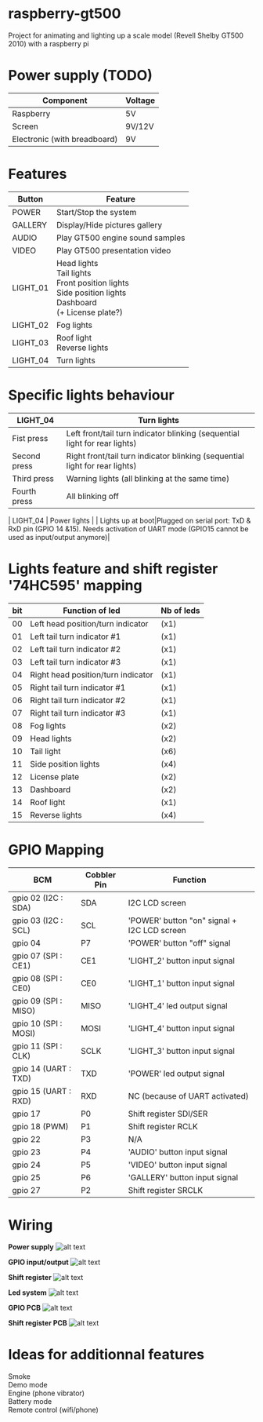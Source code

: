# raspberry-gt500
Project for animating and lighting up a scale model (Revell Shelby GT500 2010) with a raspberry pi

# Power supply (TODO)
| Component | Voltage |
| --------|---------|
| Raspberry | 5V |
| Screen | 9V/12V |
| Electronic (with breadboard) | 9V |


# Features
| Button | Feature |
| --------|---------|
| POWER | Start/Stop the system |
| GALLERY | Display/Hide pictures gallery |
| AUDIO | Play GT500 engine sound samples |
| VIDEO | Play GT500 presentation video |
| LIGHT_01 | Head lights <br> Tail lights <br> Front  position lights <br> Side position lights <br> Dashboard <br> (+ License plate?) |
| LIGHT_02 | Fog lights |
| LIGHT_03 | Roof light <br> Reverse lights |
| LIGHT_04 | Turn lights |


# Specific lights behaviour
| LIGHT_04 | Turn lights |
| --------|---------|
| Fist press | Left front/tail turn indicator blinking (sequential light for rear lights) | 
| Second press | Right front/tail turn indicator blinking (sequential light for rear lights) | 
| Third press | Warning lights (all blinking at the same time) | 
| Fourth press | All blinking off | 

| LIGHT_04 | Power lights |
| Lights up at boot|Plugged on serial port: TxD & RxD pin (GPIO 14 &15). Needs activation of UART mode (GPIO15 cannot be used as input/output anymore)|


# Lights feature and shift register '74HC595' mapping
| bit | Function of led | Nb of leds |
| -------- | --------- | ------- |
| 00 | Left head position/turn indicator | (x1) |
| 01 | Left tail turn indicator #1 | (x1) |
| 02 | Left tail turn indicator #2 | (x1) |
| 03 | Left tail turn indicator #3 | (x1) |
| 04 | Right head position/turn indicator | (x1) |
| 05 | Right tail turn indicator #1 | (x1) |
| 06 | Right tail turn indicator #2 | (x1) |
| 07 | Right tail turn indicator #3 | (x1) |
| 08 | Fog lights | (x2) |
| 09 | Head lights | (x2) |
| 10 | Tail light | (x6) |
| 11 | Side position lights | (x4) |
| 12 | License plate | (x2) |
| 13 | Dashboard    | (x2) |
| 14 | Roof light   | (x1) |
| 15 | Reverse lights | (x4) |

# GPIO Mapping
 BCM | Cobbler Pin | Function |
| --------|---------|-------|
| gpio 02 (I2C : SDA) | SDA | I2C LCD screen |
| gpio 03 (I2C : SCL) | SCL | 'POWER' button "on" signal + I2C LCD screen |
| gpio 04 | P7 | 'POWER' button "off" signal |
| gpio 07 (SPI : CE1) | CE1 | 'LIGHT_2' button input signal |
| gpio 08 (SPI : CE0) | CE0 | 'LIGHT_1' button input signal |
| gpio 09 (SPI : MISO) | MISO | 'LIGHT_4' led output signal |
| gpio 10 (SPI : MOSI) | MOSI | 'LIGHT_4' button input signal |
| gpio 11 (SPI : CLK) | SCLK  | 'LIGHT_3' button input signal |
| gpio 14 (UART : TXD) | TXD | 'POWER' led output signal |
| gpio 15 (UART : RXD) | RXD | NC (because of UART activated) |
| gpio 17 | P0  | Shift register SDI/SER |
| gpio 18 (PWM) | P1 | Shift register RCLK |
| gpio 22 | P3 | N/A |
| gpio 23 | P4 | 'AUDIO' button input signal |
| gpio 24 | P5 | 'VIDEO' button input signal |
| gpio 25 | P6 | 'GALLERY' button input signal |
| gpio 27 | P2 | Shift register SRCLK |


# Wiring

**Power supply**
![alt text](https://github.com/Zico56/raspberry-gt500/blob/master/wiring/Power-supply.png?raw=true)

**GPIO input/output**
![alt text](https://github.com/Zico56/raspberry-gt500/blob/master/wiring/Pi-GPIO.png?raw=true)

**Shift register**
![alt text](https://github.com/Zico56/raspberry-gt500/blob/master/wiring/Shift-register.png?raw=true)

**Led system**
![alt text](https://github.com/Zico56/raspberry-gt500/blob/master/wiring/Led-system.png?raw=true)

**GPIO PCB**
![alt text](https://github.com/Zico56/raspberry-gt500/blob/master/wiring/GPIO-In-Out-PCB.png?raw=true)

**Shift register PCB**
![alt text](https://github.com/Zico56/raspberry-gt500/blob/master/wiring/Shift-register-PCB.png?raw=true)

# Ideas for additionnal features
Smoke<br>
Demo mode<br>
Engine (phone vibrator)<br>
Battery mode<br>
Remote control (wifi/phone)<br>
